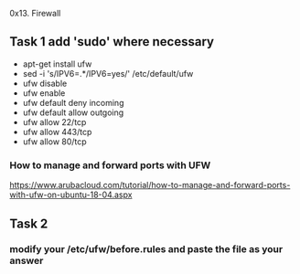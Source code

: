 0x13. Firewall
## Task 1 add 'sudo' where necessary
- apt-get install ufw
- sed -i 's/IPV6=.*/IPV6=yes/' /etc/default/ufw
- ufw disable
- ufw enable
- ufw default deny incoming
- ufw default allow outgoing
- ufw allow 22/tcp
- ufw allow 443/tcp
- ufw allow 80/tcp

### How to manage and forward ports with UFW
https://www.arubacloud.com/tutorial/how-to-manage-and-forward-ports-with-ufw-on-ubuntu-18-04.aspx

## Task 2

### modify your /etc/ufw/before.rules and paste the file as your answer

